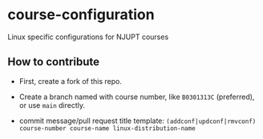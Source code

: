 # course-configuration
Linux specific configurations for NJUPT courses

## How to contribute
- First, create a fork of this repo.
- Create a branch named with course number, like `B0301313C` (preferred),
  or use `main` directly.

- commit message/pull request title template: `(addconf|updconf|rmvconf) course-number course-name linux-distribution-name`
